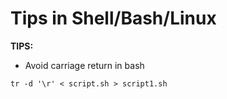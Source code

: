 # Tips in Shell/Bash/Linux

**TIPS:**

- Avoid carriage return in bash
``` 
tr -d '\r' < script.sh > script1.sh
```
